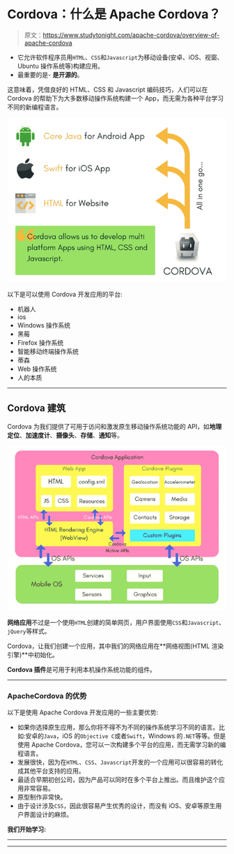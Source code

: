 # Cordova：什么是 Apache Cordova？

> 原文：<https://www.studytonight.com/apache-cordova/overview-of-apache-cordova>

*   它允许软件程序员用`HTML`、`CSS`和`Javascript`为移动设备(安卓、iOS、视窗、Ubuntu 操作系统等)构建应用。
*   最重要的是- **是开源的**。

这意味着，凭借良好的 HTML、CSS 和 Javascript 编码技巧，人们可以在 Cordova 的帮助下为大多数移动操作系统构建一个 App，而无需为各种平台学习不同的新编程语言。

![Introduction to Cordova](img/b11f618a26a75e82055c2eb182d0a48d.png)

以下是可以使用 Cordova 开发应用的平台:

*   机器人
*   ios
*   Windows 操作系统
*   黑莓
*   Firefox 操作系统
*   智能移动终端操作系统
*   蒂森
*   Web 操作系统
*   人的本质

* * *

## Cordova 建筑

Cordova 为我们提供了可用于访问和激发原生移动操作系统功能的 API，如**地理定位**、**加速度计**、**摄像头**、**存储**、**通知**等。

![Architecture of Corodova](img/b780f4868519e01c15196cb43acf70d2.png)

**网络应用**不过是一个使用`HTML`创建的简单网页，用户界面使用`CSS`和`Javascript`、`jQuery`等样式。

Cordova，让我们创建一个应用，其中我们的网络应用在**网络视图(HTML 渲染引擎)**中初始化。

**Cordova 插件**是可用于利用本机操作系统功能的组件。

* * *

### ApacheCordova 的优势

以下是使用 Apache Cordova 开发应用的一些主要优势:

*   如果你选择原生应用，那么你将不得不为不同的操作系统学习不同的语言。比如:安卓的`Java`，iOS 的`Objective C`或者`Swift`，Windows 的`.NET`等等。但是使用 Apache Cordova，您可以一次构建多个平台的应用，而无需学习新的编程语言。
*   发展很快，因为在`HTML`、`CSS`、`Javascript`开发的一个应用可以很容易的转化成其他平台支持的应用。
*   最适合早期初创公司，因为产品可以同时在多个平台上推出。而且维护这个应用非常容易。
*   原型制作非常快。
*   由于设计涉及`CSS`，因此很容易产生优秀的设计，而没有 iOS、安卓等原生用户界面设计的麻烦。

**我们开始学习:**

* * *

* * *